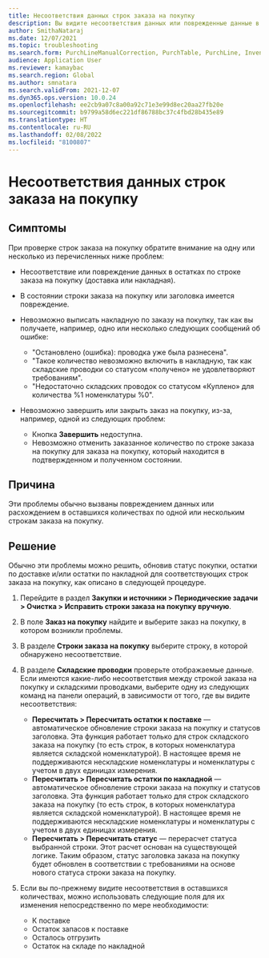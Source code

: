 ```yaml
---
title: Несоответствия данных строк заказа на покупку
description: Вы видите несоответствия данных или поврежденные данные в строках заказа на покупку.
author: SmithaNataraj
ms.date: 12/07/2021
ms.topic: troubleshooting
ms.search.form: PurchLineManualCorrection, PurchTable, PurchLine, InventTrans
audience: Application User
ms.reviewer: kamaybac
ms.search.region: Global
ms.author: smnatara
ms.search.validFrom: 2021-12-07
ms.dyn365.ops.version: 10.0.24
ms.openlocfilehash: ee2cb9a07c8a00a92c71e3e99d8ec20aa27fb20e
ms.sourcegitcommit: b9799a58d6ec221df86788bc37c4fbd28b435e89
ms.translationtype: HT
ms.contentlocale: ru-RU
ms.lasthandoff: 02/08/2022
ms.locfileid: "8100807"
---
```

# <a name="purchase-order-line-data-discrepancies"></a>Несоответствия данных строк заказа на покупку

## <a name="symptoms"></a>Симптомы

При проверке строк заказа на покупку обратите внимание на одну или несколько из перечисленных ниже проблем:

- Несоответствие или повреждение данных в остатках по строке заказа на покупку (доставка или накладная).
- В состоянии строки заказа на покупку или заголовка имеется повреждение.
- Невозможно выписать накладную по заказу на покупку, так как вы получаете, например, одно или несколько следующих сообщений об ошибке:

    - "Остановлено (ошибка): проводка уже была разнесена".
    - "Такое количество невозможно включить в накладную, так как складские проводки со статусом «получено» не удовлетворяют требованиям".
    - "Недостаточно складских проводок со статусом «Куплено» для количества %1 номенклатуры %0".

- Невозможно завершить или закрыть заказ на покупку, из-за, например, одной из следующих проблем:

    - Кнопка **Завершить** недоступна.
    - Невозможно отменить заказанное количество по строке заказа на покупку для заказа на покупку, который находится в подтвержденном и полученном состоянии.

## <a name="cause"></a>Причина

Эти проблемы обычно вызваны повреждением данных или расхождением в оставшихся количествах по одной или нескольким строкам заказа на покупку.

## <a name="resolution"></a>Решение

Обычно эти проблемы можно решить, обновив статус покупки, остатки по доставке и/или остатки по накладной для соответствующих строк заказа на покупку, как описано в следующей процедуре.

1. Перейдите в раздел **Закупки и источники \> Периодические задачи \> Очистка \> Исправить строки заказа на покупку вручную**.
1. В поле **Заказ на покупку** найдите и выберите заказ на покупку, в котором возникли проблемы.
1. В разделе **Строки заказа на покупку** выберите строку, в которой обнаружено несоответствие.
1. В разделе **Складские проводки** проверьте отображаемые данные. Если имеются какие-либо несоответствия между строкой заказа на покупку и складскими проводками, выберите одну из следующих команд на панели операций, в зависимости от того, где вы видите несоответствия:

    - **Пересчитать \> Пересчитать остатки к поставке** — автоматическое обновление строки заказа на покупку и статусов заголовка. Эта функция работает только для строк складского заказа на покупку (то есть строк, в которых номенклатура является складской номенклатурой). В настоящее время не поддерживаются нескладские номенклатуры и номенклатуры с учетом в двух единицах измерения.
    - **Пересчитать \> Пересчитать остатки по накладной** — автоматическое обновление строки заказа на покупку и статусов заголовка. Эта функция работает только для строк складского заказа на покупку (то есть строк, в которых номенклатура является складской номенклатурой). В настоящее время не поддерживаются нескладские номенклатуры и номенклатуры с учетом в двух единицах измерения.
    - **Пересчитать \> Пересчитать статус** — перерасчет статуса выбранной строки. Этот расчет основан на существующей логике. Таким образом, статус заголовка заказа на покупку будет обновлен в соответствии с требованиями на основе нового статуса строки заказа на покупку.

1. Если вы по-прежнему видите несоответствия в оставшихся количествах, можно использовать следующие поля для их изменения непосредственно по мере необходимости:

    - К поставке
    - Остаток запасов к поставке
    - Осталось отгрузить
    - Остаток на складе по накладной
